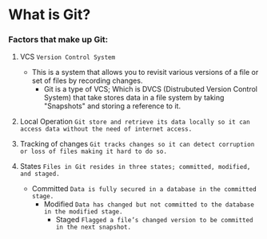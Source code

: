 # What is Git?

### Factors that make up Git:
1. VCS ```Version Control System```
      - This is a system that allows you to revisit various versions of a file or set of files by recording changes.
        - Git is a type of VCS; Which is DVCS (Distrubuted Version Control System) that take stores data in a file system by taking "Snapshots" and storing a reference to it.
        
 1. Local Operation ```Git store and retrieve its data locally so it can access data without the need of internet access.```
 
 1. Tracking of changes ```Git tracks changes so it can detect corruption or loss of files making it hard to do so.```
 
 1. States ```Files in Git resides in three states; committed, modified, and staged.```
      - Committed ```Data is fully secured in a database in the committed stage.```
        - Modified ```Data has changed but not committed to the database in the modified stage.```
          - Staged ```Flagged a file’s changed version to be committed in the next snapshot.```
        

